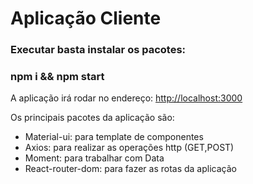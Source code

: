 # Aplicação Cliente

### Executar basta instalar os pacotes:

### npm i && npm start

A aplicação irá rodar no endereço:
[http://localhost:3000](http://localhost:3000)

Os principais pacotes da aplicação são:
- Material-ui: para template de componentes
- Axios: para realizar as operações http (GET,POST)
- Moment: para trabalhar com Data
- React-router-dom: para fazer as rotas da aplicação
